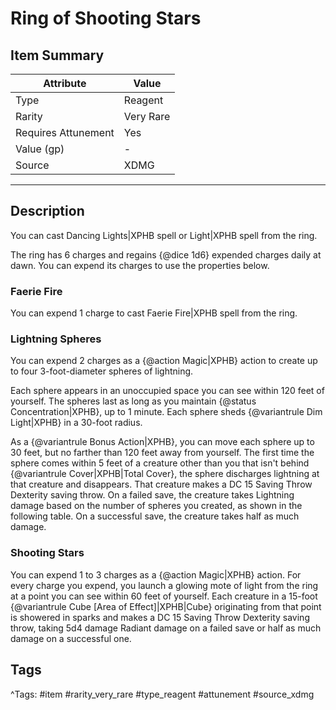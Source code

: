# Ring of Shooting Stars

## Item Summary

| Attribute            | Value                        |
|----------------------|------------------------------|
| Type                 | Reagent |
| Rarity               | Very Rare             |
| Requires Attunement  | Yes                |
| Value (gp)           | -    |
| Source               | XDMG |

---

## Description

You can cast Dancing Lights|XPHB spell or Light|XPHB spell from the ring.

The ring has 6 charges and regains {@dice 1d6} expended charges daily at dawn. You can expend its charges to use the properties below.

### Faerie Fire

You can expend 1 charge to cast Faerie Fire|XPHB spell from the ring.

### Lightning Spheres

You can expend 2 charges as a {@action Magic|XPHB} action to create up to four 3-foot-diameter spheres of lightning.

Each sphere appears in an unoccupied space you can see within 120 feet of yourself. The spheres last as long as you maintain {@status Concentration|XPHB}, up to 1 minute. Each sphere sheds {@variantrule Dim Light|XPHB} in a 30-foot radius.

As a {@variantrule Bonus Action|XPHB}, you can move each sphere up to 30 feet, but no farther than 120 feet away from yourself. The first time the sphere comes within 5 feet of a creature other than you that isn't behind {@variantrule Cover|XPHB|Total Cover}, the sphere discharges lightning at that creature and disappears. That creature makes a DC 15 Saving Throw Dexterity saving throw. On a failed save, the creature takes Lightning damage based on the number of spheres you created, as shown in the following table. On a successful save, the creature takes half as much damage.

### Shooting Stars

You can expend 1 to 3 charges as a {@action Magic|XPHB} action. For every charge you expend, you launch a glowing mote of light from the ring at a point you can see within 60 feet of yourself. Each creature in a 15-foot {@variantrule Cube [Area of Effect]|XPHB|Cube} originating from that point is showered in sparks and makes a DC 15 Saving Throw Dexterity saving throw, taking 5d4 damage Radiant damage on a failed save or half as much damage on a successful one.

## Tags

^Tags: #item #rarity_very_rare #type_reagent #attunement #source_xdmg